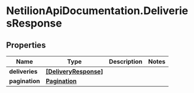 # NetilionApiDocumentation.DeliveriesResponse

## Properties
Name | Type | Description | Notes
------------ | ------------- | ------------- | -------------
**deliveries** | [**[DeliveryResponse]**](DeliveryResponse.md) |  | 
**pagination** | [**Pagination**](Pagination.md) |  | 
